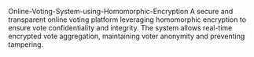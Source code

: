 Online-Voting-System-using-Homomorphic-Encryption
A secure and transparent online voting platform leveraging homomorphic encryption to ensure vote confidentiality and integrity. The system allows real-time encrypted vote aggregation, maintaining voter anonymity and preventing tampering.
